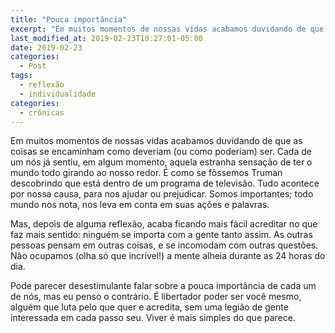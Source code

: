 ```yaml
---
title: "Pouca importância"
excerpt: "Em muitos momentos de nossas vidas acabamos duvidando de que as coisas se encaminham como deveriam (ou como poderiam) ser."
last_modified_at: 2019-02-23T10:27:01-05:00
date: 2019-02-23
categories:
  - Post
tags: 
  - reflexão
  - individualidade
categories:
  - crônicas
---
```


Em muitos momentos de nossas vidas acabamos duvidando de que as coisas se encaminham como deveriam (ou como poderiam) ser. Cada de um nós já sentiu, em algum momento, aquela estranha sensação de ter o mundo todo girando ao nosso redor. É como se fôssemos Truman descobrindo que está dentro de um programa de televisão. Tudo acontece por nossa causa, para nos ajudar ou prejudicar. Somos importantes; todo mundo nos nota, nos leva em conta em suas ações e palavras.

Mas, depois de alguma reflexão, acaba ficando mais fácil acreditar no que faz mais sentido: ninguém se importa com a gente tanto assim. As outras pessoas pensam em outras coisas, e se incomodam com outras questões. Não ocupamos (olha só que incrível!) a mente alheia durante as 24 horas do dia.  

Pode parecer desestimulante falar sobre a pouca importância de cada um de nós, mas eu penso o contrário. É libertador poder ser você mesmo, alguém que luta pelo que quer e acredita, sem uma legião de gente interessada em cada passo seu. Viver é mais simples do que parece.
